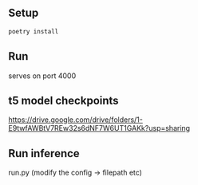 ## Setup

```bash
poetry install
```

## Run

serves on port 4000

## t5 model checkpoints 
https://drive.google.com/drive/folders/1-E9twfAWBtV7REw32s6dNF7W6UT1GAKk?usp=sharing

## Run inference
run.py (modify the config -> filepath etc)
